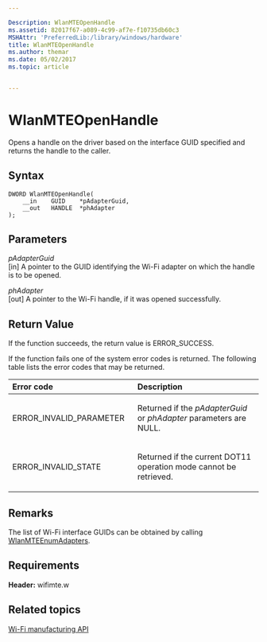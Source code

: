 ```yaml
---

Description: WlanMTEOpenHandle
ms.assetid: 82017f67-a089-4c99-af7e-f10735db60c3
MSHAttr: 'PreferredLib:/library/windows/hardware'
title: WlanMTEOpenHandle
ms.author: themar
ms.date: 05/02/2017
ms.topic: article


---
```


# WlanMTEOpenHandle


Opens a handle on the driver based on the interface GUID specified and returns the handle to the caller.

## <span id="Syntax"></span><span id="syntax"></span><span id="SYNTAX"></span>Syntax


```
DWORD WlanMTEOpenHandle(
    __in    GUID    *pAdapterGuid,
    __out   HANDLE  *phAdapter
);
```

## <span id="Parameters"></span><span id="parameters"></span><span id="PARAMETERS"></span>Parameters


<span id="pAdapterGuid"></span><span id="padapterguid"></span><span id="PADAPTERGUID"></span>*pAdapterGuid*  
\[in\] A pointer to the GUID identifying the Wi-Fi adapter on which the handle is to be opened.

<span id="phAdapter"></span><span id="phadapter"></span><span id="PHADAPTER"></span>*phAdapter*  
\[out\] A pointer to the Wi-Fi handle, if it was opened successfully.

## <span id="Return_Value"></span><span id="return_value"></span><span id="RETURN_VALUE"></span>Return Value


If the function succeeds, the return value is ERROR\_SUCCESS.

If the function fails one of the system error codes is returned. The following table lists the error codes that may be returned.

<table>
<colgroup>
<col width="50%" />
<col width="50%" />
</colgroup>
<thead>
<tr class="header">
<th align="left">Error code</th>
<th align="left">Description</th>
</tr>
</thead>
<tbody>
<tr class="odd">
<td align="left"><p>ERROR_INVALID_PARAMETER</p></td>
<td align="left"><p>Returned if the <em>pAdapterGuid</em> or <em>phAdapter</em> parameters are NULL.</p></td>
</tr>
<tr class="even">
<td align="left"><p>ERROR_INVALID_STATE</p></td>
<td align="left"><p>Returned if the current DOT11 operation mode cannot be retrieved.</p></td>
</tr>
</tbody>
</table>

 

## <span id="Remarks"></span><span id="remarks"></span><span id="REMARKS"></span>Remarks


The list of Wi-Fi interface GUIDs can be obtained by calling [WlanMTEEnumAdapters](wlanmteenumadapters.md).

## <span id="Requirements"></span><span id="requirements"></span><span id="REQUIREMENTS"></span>Requirements


**Header:** wifimte.w

## <span id="related_topics"></span>Related topics


[Wi-Fi manufacturing API](wi-fi-manufacturing-api.md)

 

 






